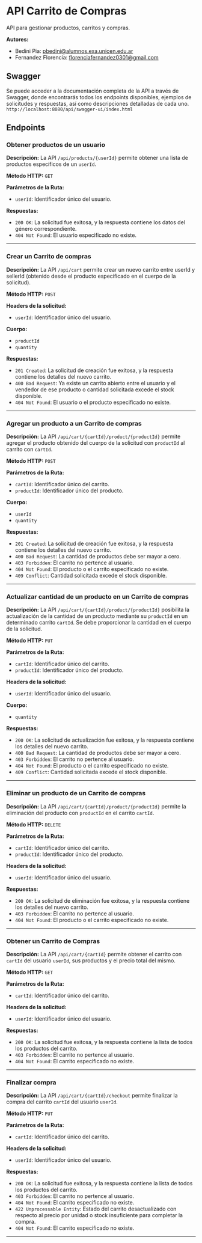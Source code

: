 # API Carrito de Compras

API para gestionar productos, carritos y compras.

**Autores:**
- Bedini Pia: pbedini@alumnos.exa.unicen.edu.ar
- Fernandez Florencia: florenciafernandez0301@gmail.com

## Swagger
Se puede acceder a la documentación completa de la API a través de Swagger, donde encontrarás todos los endpoints disponibles, ejemplos de solicitudes y respuestas, así como descripciones detalladas de cada uno.  
`http://localhost:8080/api/swagger-ui/index.html`

## Endpoints

### Obtener productos de un usuario

**Descripción:**
La API `/api/products/{userId}` permite obtener una lista de productos específicos de un `userId`.

**Método HTTP:** `GET`

**Parámetros de la Ruta:**
- `userId`: Identificador único del usuario.

**Respuestas:**
- `200 OK`: La solicitud fue exitosa, y la respuesta contiene los datos del género correspondiente.
- `404 Not Found`: El usuario especificado no existe.

---

### Crear un Carrito de compras

**Descripción:**
La API `/api/cart` permite crear un nuevo carrito entre userId y sellerId (obtenido desde el producto especificado en el cuerpo de la solicitud).

**Método HTTP:** `POST`

**Headers de la solicitud:**
- `userId`: Identificador único del usuario.

**Cuerpo:**
- `productId`
- `quantity`

**Respuestas:**
- `201 Created`: La solicitud de creación fue exitosa, y la respuesta contiene los detalles del nuevo carrito.
- `400 Bad Request`: Ya existe un carrito abierto entre el usuario y el vendedor de ese producto o cantidad solicitada excede el stock disponible.
- `404 Not Found`: El usuario o el producto especificado no existe.

---

### Agregar un producto a un Carrito de compras

**Descripción:**
La API `/api/cart/{cartId}/product/{productId}` permite agregar el producto obtenido del cuerpo de la solicitud con `productId` al carrito con `cartId`.

**Método HTTP:** `POST`

**Parámetros de la Ruta:**
- `cartId`: Identificador único del carrito.
- `productId`: Identificador único del producto.

**Cuerpo:**
- `userId`
- `quantity`

**Respuestas:**
- `201 Created`: La solicitud de creación fue exitosa, y la respuesta contiene los detalles del nuevo carrito.
- `400 Bad Request`: La cantidad de productos debe ser mayor a cero.
- `403 Forbidden`: El carrito no pertence al usuario.
- `404 Not Found`: El producto o el carrito especificado no existe.
- `409 Conflict`: Cantidad solicitada excede el stock disponible.

---

### Actualizar cantidad de un producto en un Carrito de compras

**Descripción:**
La API `/api/cart/{cartId}/product/{productId}` posibilita la actualización de la cantidad de un producto mediante su `productId` en un determinado carrito `cartId`. Se debe proporcionar la cantidad en el cuerpo de la solicitud.

**Método HTTP:** `PUT`

**Parámetros de la Ruta:**
- `cartId`: Identificador único del carrito.
- `productId`: Identificador único del producto.

**Headers de la solicitud:**
- `userId`: Identificador único del usuario.

**Cuerpo:**
- `quantity`

**Respuestas:**
- `200 OK`: La solicitud de actualización fue exitosa, y la respuesta contiene los detalles del nuevo carrito.
- `400 Bad Request`: La cantidad de productos debe ser mayor a cero.
- `403 Forbidden`: El carrito no pertence al usuario.
- `404 Not Found`: El producto o el carrito especificado no existe.
- `409 Conflict`: Cantidad solicitada excede el stock disponible.

---

### Eliminar un producto de un Carrito de compras

**Descripción:**
La API `/api/cart/{cartId}/product/{productId}` permite la eliminación del producto con `productId` en el carrito `cartId`.

**Método HTTP:** `DELETE`

**Parámetros de la Ruta:**
- `cartId`: Identificador único del carrito.
- `productId`: Identificador único del producto.

**Headers de la solicitud:**
- `userId`: Identificador único del usuario.

**Respuestas:**
- `200 OK`: La solicitud de eliminación fue exitosa,  y la respuesta contiene los detalles del nuevo carrito.
- `403 Forbidden`: El carrito no pertence al usuario.
- `404 Not Found`: El producto o el carrito especificado no existe.

---

### Obtener un Carrito de Compras

**Descripción:**
La API `/api/cart/{cartId}` permite obtener el carrito con `cartId` del usuario `userId`, sus productos y el precio total del mismo.

**Método HTTP:** `GET`

**Parámetros de la Ruta:**
- `cartId`: Identificador único del carrito.

**Headers de la solicitud:**
- `userId`: Identificador único del usuario.

**Respuestas:**
- `200 OK`: La solicitud fue exitosa, y la respuesta contiene la lista de todos los productos del carrito.
- `403 Forbidden`: El carrito no pertence al usuario.
- `404 Not Found`: El carrito especificado no existe.

---

### Finalizar compra

**Descripción:**
La API `/api/cart/{cartId}/checkout` permite finalizar la compra del carrito `cartId` del usuario `userId`.

**Método HTTP:** `PUT`

**Parámetros de la Ruta:**
- `cartId`: Identificador único del carrito.

**Headers de la solicitud:**
- `userId`: Identificador único del usuario.

**Respuestas:**
- `200 OK`: La solicitud fue exitosa, y la respuesta contiene la lista de todos los productos del carrito.
- `403 Forbidden`: El carrito no pertence al usuario.
- `404 Not Found`: El carrito especificado no existe.
- `422 Unprocessable Entity`: Estado del carrito desactualizado con respecto al precio por unidad o stock insuficiente para completar la compra.
- `404 Not Found`: El carrito especificado no existe.

---





